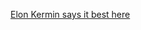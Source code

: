 [Elon Kermin says it best here](https://www.extremetech.com/extreme/263579-elon-musk-explains-spacex-prefers-smaller-rocket-engines)